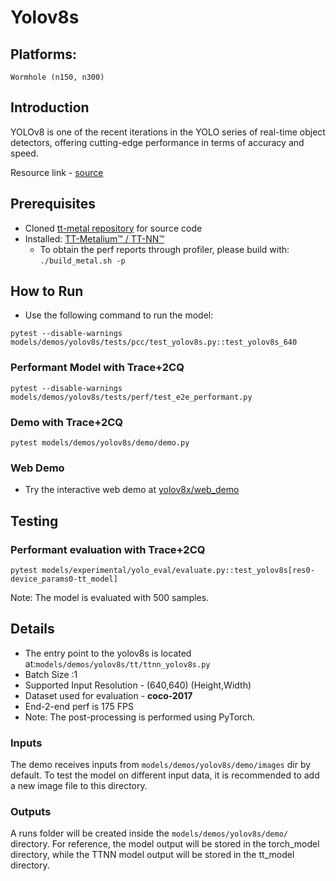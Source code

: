 # Yolov8s

## Platforms:
    Wormhole (n150, n300)

## Introduction
YOLOv8 is one of the recent iterations in the YOLO series of real-time object detectors, offering cutting-edge performance in terms of accuracy and speed.

Resource link - [source](https://github.com/ultralytics/ultralytics/blob/main/ultralytics/models/yolo/model.py)

## Prerequisites
- Cloned [tt-metal repository](https://github.com/tenstorrent/tt-metal) for source code
- Installed: [TT-Metalium™ / TT-NN™](https://github.com/tenstorrent/tt-metal/blob/main/INSTALLING.md)
  - To obtain the perf reports through profiler, please build with: `./build_metal.sh -p`

## How to Run
- Use the following command to run the model:
```
pytest --disable-warnings models/demos/yolov8s/tests/pcc/test_yolov8s.py::test_yolov8s_640
```

### Performant Model with Trace+2CQ
```
pytest --disable-warnings models/demos/yolov8s/tests/perf/test_e2e_performant.py
```

### Demo with Trace+2CQ
```
pytest models/demos/yolov8s/demo/demo.py
```

### Web Demo
- Try the interactive web demo at [yolov8x/web_demo](https://github.com/tenstorrent/tt-metal/blob/main/models/demos/yolov8s/web_demo/README.md)

## Testing
### Performant evaluation with Trace+2CQ
```
pytest models/experimental/yolo_eval/evaluate.py::test_yolov8s[res0-device_params0-tt_model]
```
Note: The model is evaluated with 500 samples.

## Details
- The entry point to the yolov8s is located at:`models/demos/yolov8s/tt/ttnn_yolov8s.py`
- Batch Size :1
- Supported Input Resolution - (640,640) (Height,Width)
- Dataset used for evaluation - **coco-2017**
- End-2-end perf is 175 FPS
- Note: The post-processing is performed using PyTorch.

### Inputs
The demo receives inputs from `models/demos/yolov8s/demo/images` dir by default. To test the model on different input data, it is recommended to add a new image file to this directory.

### Outputs
A runs folder will be created inside the `models/demos/yolov8s/demo/` directory. For reference, the model output will be stored in the torch_model directory, while the TTNN model output will be stored in the tt_model directory.
